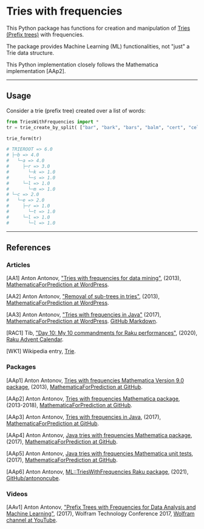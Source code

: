 # Tries with frequencies

This Python package has functions for creation and manipulation of 
[Tries (Prefix trees)](https://en.wikipedia.org/wiki/Trie) 
with frequencies.

The package provides Machine Learning (ML) functionalities, not "just" a Trie data structure.

This Python implementation closely follows the Mathematica implementation [AAp2].

------

## Usage

Consider a trie (prefix tree) created over a list of words:


```python
from TriesWithFrequencies import *
tr = trie_create_by_split( ["bar", "bark", "bars", "balm", "cert", "cell"] )

trie_form(tr)
```

```python
# TRIEROOT => 6.0
# ├─b => 4.0
#   └─a => 4.0
#     ├─r => 3.0
#       └─k => 1.0
#       └─s => 1.0
#     └─l => 1.0
#       └─m => 1.0
# └─c => 2.0
#   └─e => 2.0
#     ├─r => 1.0
#       └─t => 1.0
#     └─l => 1.0
#       └─l => 1.0
```

------

## References

### Articles

[AA1] Anton Antonov,
["Tries with frequencies for data mining"](https://mathematicaforprediction.wordpress.com/2013/12/06/tries-with-frequencies-for-data-mining/),
(2013),
[MathematicaForPrediction at WordPress](https://mathematicaforprediction.wordpress.com).

[AA2] Anton Antonov,
["Removal of sub-trees in tries"](https://mathematicaforprediction.wordpress.com/2014/10/12/removal-of-sub-trees-in-tries/),
(2013),
[MathematicaForPrediction at WordPress](https://mathematicaforprediction.wordpress.com).

[AA3] Anton Antonov,
["Tries with frequencies in Java"](https://mathematicaforprediction.wordpress.com/2017/01/31/tries-with-frequencies-in-java/)
(2017),
[MathematicaForPrediction at WordPress](https://mathematicaforprediction.wordpress.com).
[GitHub Markdown](https://github.com/antononcube/MathematicaForPrediction).

[RAC1] Tib,
["Day 10: My 10 commandments for Raku performances"](https://raku-advent.blog/2020/12/10/day-10-my-10-commandments-for-raku-performances/),
(2020),
[Raku Advent Calendar](https://raku-advent.blog).

[WK1] Wikipedia entry, [Trie](https://en.wikipedia.org/wiki/Trie).

### Packages

[AAp1] Anton Antonov, 
[Tries with frequencies Mathematica Version 9.0 package](https://github.com/antononcube/MathematicaForPrediction/blob/master/TriesWithFrequenciesV9.m),
(2013), 
[MathematicaForPrediction at GitHub](https://github.com/antononcube/MathematicaForPrediction).

[AAp2] Anton Antonov,
[Tries with frequencies Mathematica package](https://github.com/antononcube/MathematicaForPrediction/blob/master/TriesWithFrequencies.m),
(2013-2018),
[MathematicaForPrediction at GitHub](https://github.com/antononcube/MathematicaForPrediction).

[AAp3] Anton Antonov, 
[Tries with frequencies in Java](https://github.com/antononcube/MathematicaForPrediction/tree/master/Java/TriesWithFrequencies), 
(2017),
[MathematicaForPrediction at GitHub](https://github.com/antononcube/MathematicaForPrediction).

[AAp4] Anton Antonov, 
[Java tries with frequencies Mathematica package](https://github.com/antononcube/MathematicaForPrediction/blob/master/JavaTriesWithFrequencies.m), 
(2017),
[MathematicaForPrediction at GitHub](https://github.com/antononcube/MathematicaForPrediction).

[AAp5] Anton Antonov, 
[Java tries with frequencies Mathematica unit tests](https://github.com/antononcube/MathematicaForPrediction/blob/master/UnitTests/JavaTriesWithFrequencies-Unit-Tests.wlt), 
(2017), 
[MathematicaForPrediction at GitHub](https://github.com/antononcube/MathematicaForPrediction).

[AAp6] Anton Antonov,
[ML::TriesWithFrequencies Raku package](https://github.com/antononcube/Raku-ML-TriesWithFrequencies),
(2021),
[GitHub/antononcube](https://github.com/antononcube).


### Videos

[AAv1] Anton Antonov,
["Prefix Trees with Frequencies for Data Analysis and Machine Learning"](https://www.youtube.com/watch?v=MdVp7t8xQbQ),
(2017),
Wolfram Technology Conference 2017,
[Wolfram channel at YouTube](https://www.youtube.com/channel/UCJekgf6k62CQHdENWf2NgAQ).
